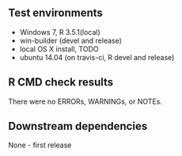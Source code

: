 ## Test environments
* Windows 7, R 3.5.1(local)
* win-builder (devel and release)
* local OS X install, TODO
* ubuntu 14.04 (on travis-ci, R devel and release)

## R CMD check results
There were no ERRORs, WARNINGs, or NOTEs.

## Downstream dependencies
None - first release
